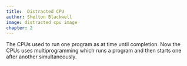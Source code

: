 ```yaml
---
title:  Distracted CPU
author: Shelton Blackwell
image: distracted cpu image
chapter: 2
---
```

The CPUs used to run one program as at time until completion. Now the CPUs uses multiprogramming which runs a program and then starts one after another simultaneously.